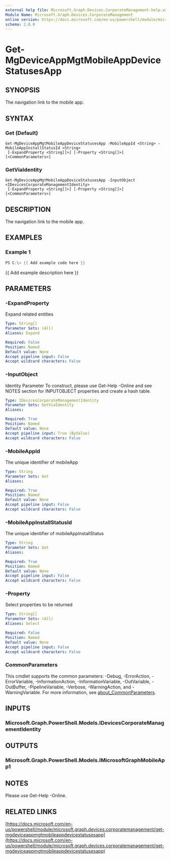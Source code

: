 ```yaml
---
external help file: Microsoft.Graph.Devices.CorporateManagement-help.xml
Module Name: Microsoft.Graph.Devices.CorporateManagement
online version: https://docs.microsoft.com/en-us/powershell/module/microsoft.graph.devices.corporatemanagement/get-mgdeviceappmgtmobileappdevicestatusesapp
schema: 2.0.0
---
```


# Get-MgDeviceAppMgtMobileAppDeviceStatusesApp

## SYNOPSIS
The navigation link to the mobile app.

## SYNTAX

### Get (Default)
```
Get-MgDeviceAppMgtMobileAppDeviceStatusesApp -MobileAppId <String> -MobileAppInstallStatusId <String>
 [-ExpandProperty <String[]>] [-Property <String[]>] [<CommonParameters>]
```

### GetViaIdentity
```
Get-MgDeviceAppMgtMobileAppDeviceStatusesApp -InputObject <IDevicesCorporateManagementIdentity>
 [-ExpandProperty <String[]>] [-Property <String[]>] [<CommonParameters>]
```

## DESCRIPTION
The navigation link to the mobile app.

## EXAMPLES

### Example 1
```powershell
PS C:\> {{ Add example code here }}
```

{{ Add example description here }}

## PARAMETERS

### -ExpandProperty
Expand related entities

```yaml
Type: String[]
Parameter Sets: (All)
Aliases: Expand

Required: False
Position: Named
Default value: None
Accept pipeline input: False
Accept wildcard characters: False
```

### -InputObject
Identity Parameter
To construct, please use Get-Help -Online and see NOTES section for INPUTOBJECT properties and create a hash table.

```yaml
Type: IDevicesCorporateManagementIdentity
Parameter Sets: GetViaIdentity
Aliases:

Required: True
Position: Named
Default value: None
Accept pipeline input: True (ByValue)
Accept wildcard characters: False
```

### -MobileAppId
The unique identifier of mobileApp

```yaml
Type: String
Parameter Sets: Get
Aliases:

Required: True
Position: Named
Default value: None
Accept pipeline input: False
Accept wildcard characters: False
```

### -MobileAppInstallStatusId
The unique identifier of mobileAppInstallStatus

```yaml
Type: String
Parameter Sets: Get
Aliases:

Required: True
Position: Named
Default value: None
Accept pipeline input: False
Accept wildcard characters: False
```

### -Property
Select properties to be returned

```yaml
Type: String[]
Parameter Sets: (All)
Aliases: Select

Required: False
Position: Named
Default value: None
Accept pipeline input: False
Accept wildcard characters: False
```

### CommonParameters
This cmdlet supports the common parameters: -Debug, -ErrorAction, -ErrorVariable, -InformationAction, -InformationVariable, -OutVariable, -OutBuffer, -PipelineVariable, -Verbose, -WarningAction, and -WarningVariable. For more information, see [about_CommonParameters](http://go.microsoft.com/fwlink/?LinkID=113216).

## INPUTS

### Microsoft.Graph.PowerShell.Models.IDevicesCorporateManagementIdentity
## OUTPUTS

### Microsoft.Graph.PowerShell.Models.IMicrosoftGraphMobileApp1
## NOTES
Please use Get-Help -Online.

## RELATED LINKS

[https://docs.microsoft.com/en-us/powershell/module/microsoft.graph.devices.corporatemanagement/get-mgdeviceappmgtmobileappdevicestatusesapp](https://docs.microsoft.com/en-us/powershell/module/microsoft.graph.devices.corporatemanagement/get-mgdeviceappmgtmobileappdevicestatusesapp)

